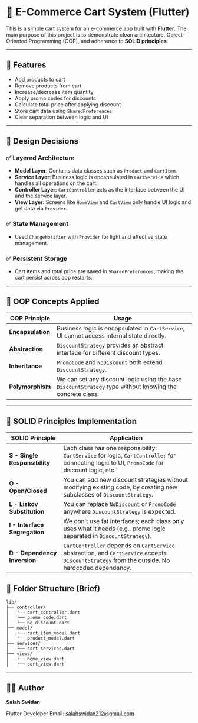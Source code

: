 # 🛒 E-Commerce Cart System (Flutter)

This is a simple cart system for an e-commerce app built with **Flutter**. The main purpose of this project is to demonstrate clean architecture, Object-Oriented Programming (OOP), and adherence to **SOLID principles**.

---

## 📌 Features

* Add products to cart
* Remove products from cart
* Increase/decrease item quantity
* Apply promo codes for discounts
* Calculate total price after applying discount
* Store cart data using `SharedPreferences`
* Clear separation between logic and UI

---

## 🎯 Design Decisions

### ✅ Layered Architecture

* **Model Layer**: Contains data classes such as `Product` and `CartItem`.
* **Service Layer**: Business logic is encapsulated in `CartService` which handles all operations on the cart.
* **Controller Layer**: `CartController` acts as the interface between the UI and the service layer.
* **View Layer**: Screens like `HomeView` and `CartView` only handle UI logic and get data via `Provider`.

### ✅ State Management

* Used `ChangeNotifier` with `Provider` for light and effective state management.

### ✅ Persistent Storage

* Cart items and total price are saved in `SharedPreferences`, making the cart persist across app restarts.

---

## 🧠 OOP Concepts Applied

| OOP Principle     | Usage                                                                                                    |
| ----------------- | -------------------------------------------------------------------------------------------------------- |
| **Encapsulation** | Business logic is encapsulated in `CartService`, UI cannot access internal state directly.               |
| **Abstraction**   | `DiscountStrategy` provides an abstract interface for different discount types.                          |
| **Inheritance**   | `PromoCode` and `NoDiscount` both extend `DiscountStrategy`.                                             |
| **Polymorphism**  | We can set any discount logic using the base `DiscountStrategy` type without knowing the concrete class. |

---

## 🧱 SOLID Principles Implementation

| SOLID Principle               | Application                                                                                                                                    |
| ----------------------------- | ---------------------------------------------------------------------------------------------------------------------------------------------- |
| **S - Single Responsibility** | Each class has one responsibility: `CartService` for logic, `CartController` for connecting logic to UI, `PromoCode` for discount logic, etc.  |
| **O - Open/Closed**           | You can add new discount strategies without modifying existing code, by creating new subclasses of `DiscountStrategy`.                         |
| **L - Liskov Substitution**   | You can replace `NoDiscount` or `PromoCode` anywhere `DiscountStrategy` is expected.                                                           |
| **I - Interface Segregation** | We don’t use fat interfaces; each class only uses what it needs (e.g., promo logic separated in `DiscountStrategy`).                           |
| **D - Dependency Inversion**  | `CartController` depends on `CartService` abstraction, and `CartService` accepts `DiscountStrategy` from the outside. No hardcoded dependency. |



## 📁 Folder Structure (Brief)

```
lib/
├── controller/
│   └── cart_controller.dart
│   └── promo_code.dart
│   └── no_discount.dart
├── model/
│   └── cart_item_model.dart
│   └── product_model.dart
├── services/
│   └── cart_services.dart
├── views/
│   └── home_view.dart
│   └── cart_view.dart
```

---

## 🧑‍💻 Author

**Salah Swidan**


Flutter Developer
Email: [salahswidan212@gmail.com](mailto:salahswidan212@gmail.com)

